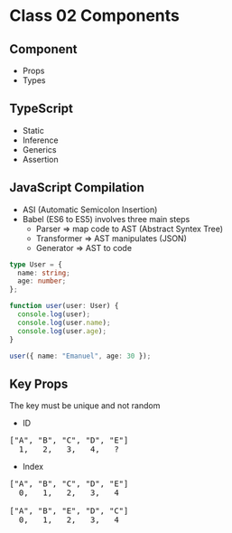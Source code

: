 # Class 02 Components

## Component

- Props
- Types

## TypeScript

- Static
- Inference
- Generics
- Assertion

## JavaScript Compilation

- ASI (Automatic Semicolon Insertion)
- Babel (ES6 to ES5) involves three main steps
  - Parser => map code to AST (Abstract Syntex Tree)
  - Transformer => AST manipulates (JSON)
  - Generator => AST to code

```ts
type User = {
  name: string;
  age: number;
};

function user(user: User) {
  console.log(user);
  console.log(user.name);
  console.log(user.age);
}

user({ name: "Emanuel", age: 30 });
```

## Key Props

The key must be unique and not random

- ID

<pre>
["A", "B", "C", "D", "E"]
  1,   2,   3,   4,   ?
</pre>

- Index

<pre>
["A", "B", "C", "D", "E"]
  0,   1,   2,   3,   4

["A", "B", "E", "D", "C"]
  0,   1,   2,   3,   4
</pre>
